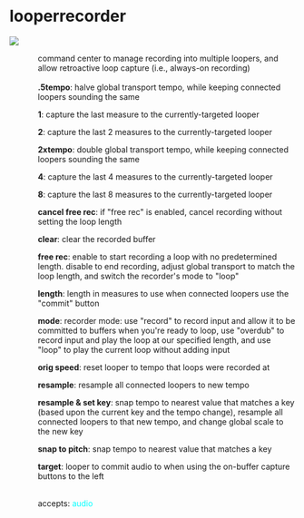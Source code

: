 
<a name=looperrecorder></a><br>
# <b>looperrecorder</b>
<img src="https://www.bespokesynth.com/docs/screenshots/looperrecorder.png"><br>
<div style="display:inline-block;margin-left:50px;">
command center to manage recording into multiple loopers, and allow retroactive loop capture (i.e., always-on recording)<br/><br/>
<b>.5tempo</b>: halve global transport tempo, while keeping connected loopers sounding the same<br>

<b>1</b>: capture the last measure to the currently-targeted looper<br>

<b>2</b>: capture the last 2 measures to the currently-targeted looper<br>

<b>2xtempo</b>: double global transport tempo, while keeping connected loopers sounding the same<br>

<b>4</b>: capture the last 4 measures to the currently-targeted looper<br>

<b>8</b>: capture the last 8 measures to the currently-targeted looper<br>

<b>cancel free rec</b>: if "free rec" is enabled, cancel recording without setting the loop length<br>

<b>clear</b>: clear the recorded buffer<br>

<b>free rec</b>: enable to start recording a loop with no predetermined length. disable to end recording, adjust global transport to match the loop length, and switch the recorder's mode to "loop"<br>

<b>length</b>: length in measures to use when connected loopers use the "commit" button<br>

<b>mode</b>: recorder mode: use "record" to record input and allow it to be committed to buffers when you're ready to loop, use "overdub" to record input and play the loop at our specified length, and use "loop" to play the current loop without adding input<br>

<b>orig speed</b>: reset looper to tempo that loops were recorded at<br>

<b>resample</b>: resample all connected loopers to new tempo<br>

<b>resample & set key</b>: snap tempo to nearest value that matches a key (based upon the current key and the tempo change), resample all connected loopers to that new tempo, and change global scale to the new key<br>

<b>snap to pitch</b>: snap tempo to nearest value that matches a key<br>

<b>target</b>: looper to commit audio to when using the on-buffer capture buttons to the left<br>

<br>accepts: <font color=cyan>audio</font> <br></div>
